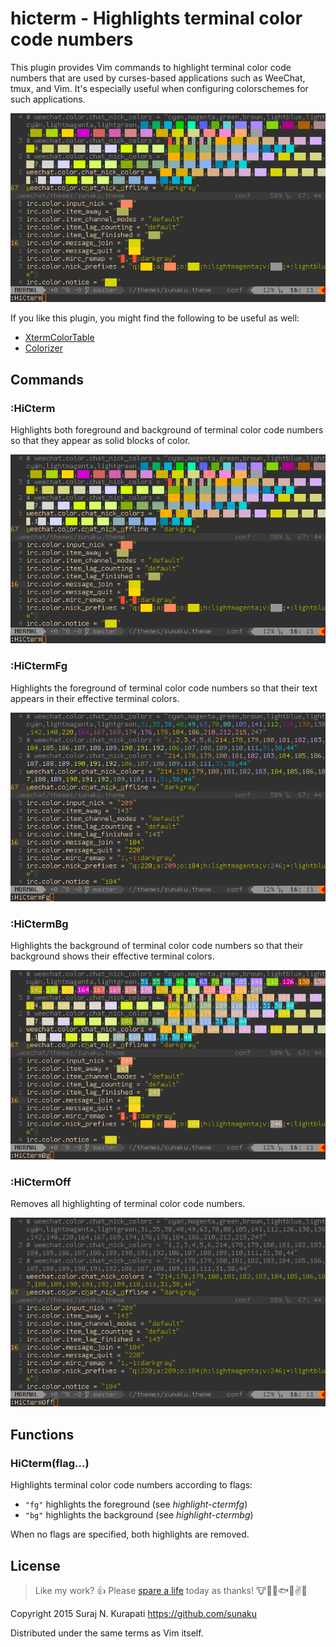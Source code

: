 # hicterm - Highlights terminal color code numbers

This plugin provides Vim commands to highlight terminal color code numbers
that are used by curses-based applications such as WeeChat, tmux, and Vim.
It's especially useful when configuring colorschemes for such applications.

![demo](https://github.com/sunaku/vim-hicterm/raw/gh-pages/HiCterm.gif)

If you like this plugin, you might find the following to be useful as well:

* [XtermColorTable](https://github.com/guns/xterm-color-table.vim)
* [Colorizer](https://github.com/lilydjwg/colorizer)

## Commands

### :HiCterm

Highlights both foreground and background of terminal color
code numbers so that they appear as solid blocks of color.

![demo](https://github.com/sunaku/vim-hicterm/raw/gh-pages/HiCterm.png)

### :HiCtermFg

Highlights the foreground of terminal color code numbers so
that their text appears in their effective terminal colors.

![demo](https://github.com/sunaku/vim-hicterm/raw/gh-pages/HiCtermFg.png)

### :HiCtermBg

Highlights the background of terminal color code numbers so
that their background shows their effective terminal colors.

![demo](https://github.com/sunaku/vim-hicterm/raw/gh-pages/HiCtermBg.png)

### :HiCtermOff

Removes all highlighting of terminal color code numbers.

![demo](https://github.com/sunaku/vim-hicterm/raw/gh-pages/HiCtermOff.png)

## Functions

### HiCterm(flag...)

Highlights terminal color code numbers according to flags:

* `"fg"` highlights the foreground (see _highlight-ctermfg_)
* `"bg"` highlights the background (see _highlight-ctermbg_)

When no flags are specified, both highlights are removed.

## License

[Spare A Life]: https://sunaku.github.io/vegan-for-life.html
> Like my work? :+1:  Please [spare a life] today as thanks!
:cow::pig::chicken::fish::speak_no_evil::v::revolving_hearts:

Copyright 2015 Suraj N. Kurapati <https://github.com/sunaku>

Distributed under the same terms as Vim itself.
